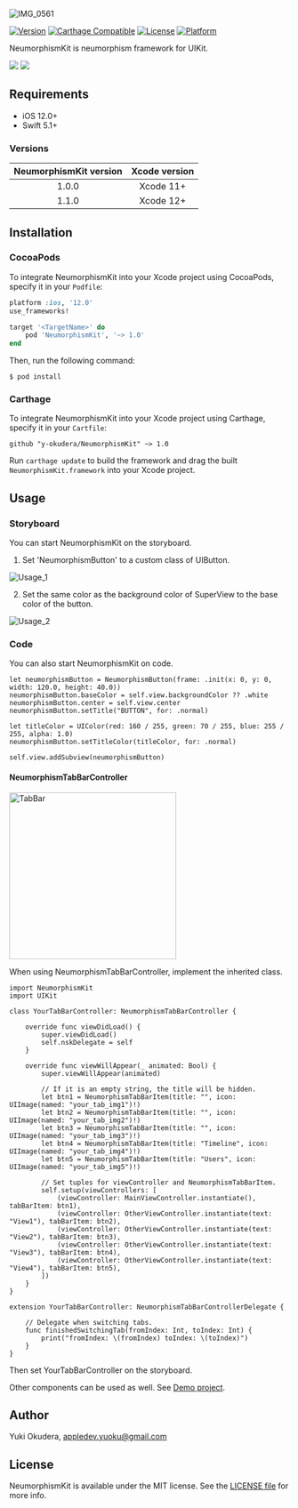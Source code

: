 ![IMG_0561](https://user-images.githubusercontent.com/25205138/97033141-d2771380-159d-11eb-8141-c275338955d1.PNG)

[![Version](https://img.shields.io/cocoapods/v/NeumorphismKit.svg?style=flat)](http://cocoapods.org/pods/NeumorphismKit)
[![Carthage Compatible](https://img.shields.io/badge/Carthage-compatible-4BC51D.svg?style=flat)](https://github.com/y-okudera/NeumorphismKit)
[![License](https://img.shields.io/cocoapods/l/NeumorphismKit.svg?style=flat)](http://cocoapods.org/pods/NeumorphismKit)
[![Platform](https://img.shields.io/cocoapods/p/NeumorphismKit.svg?style=flat)](http://cocoapods.org/pods/NeumorphismKit)

NeumorphismKit is neumorphism framework for UIKit.

![](https://user-images.githubusercontent.com/25205138/90653820-9e6c3300-e27a-11ea-8cc7-70a58c30d35c.png) ![](https://user-images.githubusercontent.com/25205138/90653825-a1ffba00-e27a-11ea-9ccc-46b9ade19b16.png)


## Requirements

- iOS 12.0+
- Swift 5.1+

### Versions

| NeumorphismKit version | Xcode version |
| :--------------------: | :-----------: |
|         1.0.0          |   Xcode 11+   |
|         1.1.0          |   Xcode 12+   |

## Installation

### CocoaPods

To integrate NeumorphismKit into your Xcode project using CocoaPods, specify it in your `Podfile`:

```ruby
platform :ios, '12.0'
use_frameworks!

target '<TargetName>' do
    pod 'NeumorphismKit', '~> 1.0'
end
```

Then, run the following command:

```
$ pod install
```

### Carthage

To integrate NeumorphismKit into your Xcode project using Carthage, specify it in your `Cartfile`:

```
github "y-okudera/NeumorphismKit" ~> 1.0
```

Run `carthage update` to build the framework and drag the built `NeumorphismKit.framework` into your Xcode project.

## Usage

### Storyboard
You can start NeumorphismKit on the storyboard.

1. Set 'NeumorphismButton' to a custom class of UIButton.

![Usage_1](https://user-images.githubusercontent.com/25205138/90649602-e046aa80-e275-11ea-870e-8a6828ba895e.png)

2. Set the same color as the background color of SuperView to the base color of the button.

![Usage_2](https://user-images.githubusercontent.com/25205138/90649635-e8064f00-e275-11ea-9040-6abd8cbc2c73.png)

### Code
You can also start NeumorphismKit on code.

```
let neumorphismButton = NeumorphismButton(frame: .init(x: 0, y: 0, width: 120.0, height: 40.0))
neumorphismButton.baseColor = self.view.backgroundColor ?? .white
neumorphismButton.center = self.view.center
neumorphismButton.setTitle("BUTTON", for: .normal)

let titleColor = UIColor(red: 160 / 255, green: 70 / 255, blue: 255 / 255, alpha: 1.0)
neumorphismButton.setTitleColor(titleColor, for: .normal)

self.view.addSubview(neumorphismButton)
```



#### NeumorphismTabBarController

<img width="300" alt="TabBar" src="https://user-images.githubusercontent.com/25205138/96018081-c8f6f880-0e85-11eb-8689-4be3e16be038.png">



When using NeumorphismTabBarController, implement the inherited class.

```
import NeumorphismKit
import UIKit

class YourTabBarController: NeumorphismTabBarController {

    override func viewDidLoad() {
        super.viewDidLoad()
        self.nskDelegate = self
    }

    override func viewWillAppear(_ animated: Bool) {
        super.viewWillAppear(animated)

        // If it is an empty string, the title will be hidden.
        let btn1 = NeumorphismTabBarItem(title: "", icon: UIImage(named: "your_tab_img1")!)
        let btn2 = NeumorphismTabBarItem(title: "", icon: UIImage(named: "your_tab_img2")!)
        let btn3 = NeumorphismTabBarItem(title: "", icon: UIImage(named: "your_tab_img3")!)
        let btn4 = NeumorphismTabBarItem(title: "Timeline", icon: UIImage(named: "your_tab_img4")!)
        let btn5 = NeumorphismTabBarItem(title: "Users", icon: UIImage(named: "your_tab_img5")!)

        // Set tuples for viewController and NeumorphismTabBarItem.
        self.setup(viewControllers: [
            (viewController: MainViewController.instantiate(), tabBarItem: btn1),
            (viewController: OtherViewController.instantiate(text: "View1"), tabBarItem: btn2),
            (viewController: OtherViewController.instantiate(text: "View2"), tabBarItem: btn3),
            (viewController: OtherViewController.instantiate(text: "View3"), tabBarItem: btn4),
            (viewController: OtherViewController.instantiate(text: "View4"), tabBarItem: btn5),
        ])
    }
}

extension YourTabBarController: NeumorphismTabBarControllerDelegate {

    // Delegate when switching tabs.
    func finishedSwitchingTab(fromIndex: Int, toIndex: Int) {
        print("fromIndex: \(fromIndex) toIndex: \(toIndex)")
    }
}

```



Then set YourTabBarController on the storyboard.



Other components can be used as well.
See [Demo project](https://github.com/y-okudera/NeumorphismKit/blob/master/Demo).

## Author

Yuki Okudera, appledev.yuoku@gmail.com

## License

NeumorphismKit is available under the MIT license. See the [LICENSE file](https://github.com/y-okudera/NeumorphismKit/blob/master/LICENSE) for more info.
